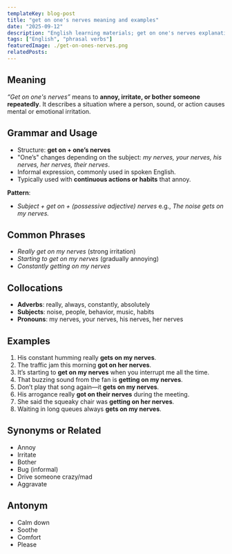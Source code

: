```yaml
---
templateKey: blog-post
title: "get on one's nerves meaning and examples"
date: "2025-09-12"
description: "English learning materials; get on one's nerves explanation."
tags: ["English", "phrasal verbs"]
featuredImage: ./get-on-ones-nerves.png
relatedPosts:
---
```


## Meaning

_“Get on one's nerves”_ means to **annoy, irritate, or bother someone repeatedly**.
It describes a situation where a person, sound, or action causes mental or emotional irritation.

## Grammar and Usage

- Structure: **get on + one’s nerves**
- "One’s" changes depending on the subject: _my nerves, your nerves, his nerves, her nerves, their nerves_.
- Informal expression, commonly used in spoken English.
- Typically used with **continuous actions or habits** that annoy.

**Pattern**:

- _Subject + get on + (possessive adjective) nerves_
  e.g., _The noise gets on my nerves._

## Common Phrases

- _Really get on my nerves_ (strong irritation)
- _Starting to get on my nerves_ (gradually annoying)
- _Constantly getting on my nerves_

## Collocations

- **Adverbs**: really, always, constantly, absolutely
- **Subjects**: noise, people, behavior, music, habits
- **Pronouns**: my nerves, your nerves, his nerves, her nerves

## Examples

1. His constant humming really **gets on my nerves**.
2. The traffic jam this morning **got on her nerves**.
3. It’s starting to **get on my nerves** when you interrupt me all the time.
4. That buzzing sound from the fan is **getting on my nerves**.
5. Don’t play that song again—it **gets on my nerves**.
6. His arrogance really **got on their nerves** during the meeting.
7. She said the squeaky chair was **getting on her nerves**.
8. Waiting in long queues always **gets on my nerves**.

## Synonyms or Related

- Annoy
- Irritate
- Bother
- Bug (informal)
- Drive someone crazy/mad
- Aggravate

## Antonym

- Calm down
- Soothe
- Comfort
- Please
